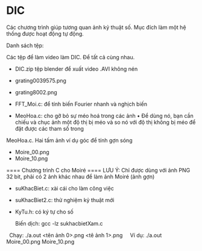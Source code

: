 # DIC
Các chương trình giúp tương quan ảnh kỷ thuật số. Mục đích làm một hệ thống được hoạt động tự động.

Danh sách tệp:

Các tệp để làm video làm DIC. Để tất cả cùng nhau.
 - DIC.zip tệp blender để xuất video .AVI không nén
 - grating0039575.png
 - grating8002.png

 - FFT_Moi.c: để tính biến Fourier nhanh và nghịch biến
 - MeoHoa.c: cho gỡ bỏ sự méo hoá trong các ảnh
   • Để dùng nó, bạn cần chiếu và chục ảnh một độ thị bị méo và so nó với độ thị không bị méo để đặt được các tham số trong 
 
MeoHoa.c.
Hai tấm ảnh ví dụ góc để tính gợn sóng
 - Moire_00.png
 - Moire_10.png
 
==== Chương trình C cho Moiré ====
LƯU Ý: Chỉ được dùng với ảnh PNG 32 bit, phải có 2 ảnh khác nhau để làm ảnh Moiré (ảnh gợn)
 - suKhacBiet.c: xài cái cho làm công việc
 - suKhacBiet2.c: thử nghiệm kỷ thuật mới
 - KyTu.h: có ký tự cho số 
 
   Biến dịch:
gcc -lz sukhacbietXam.c

   Chạy:
./a.out <tên ảnh 0>.png <tê ảnh 1>.png   
   Ví dụ:
./a.out Moire_00.png Moire_10.png
